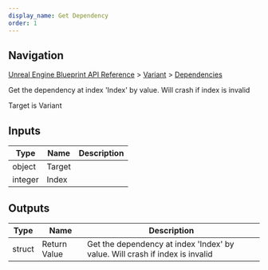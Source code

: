 ```yaml
---
display_name: Get Dependency
order: 1
---
```

## Navigation

[Unreal Engine Blueprint API Reference](https://dev.epicgames.com/documentation/en-us/unreal-engine/BlueprintAPI) > [Variant](https://dev.epicgames.com/documentation/en-us/unreal-engine/BlueprintAPI/Variant) > [Dependencies](https://dev.epicgames.com/documentation/en-us/unreal-engine/BlueprintAPI/Variant/Dependencies)

Get the dependency at index 'Index' by value. Will crash if index is invalid

Target is Variant

## Inputs

| Type | Name | Description |
| --- | --- | --- |
| object | Target |  |
| integer | Index |  |

## Outputs

| Type | Name | Description |
| --- | --- | --- |
| struct | Return Value | Get the dependency at index 'Index' by value. Will crash if index is invalid |
